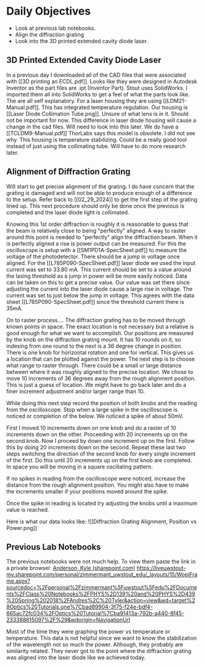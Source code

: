 # Daily Objectives
- Look at previous lab notebooks.
- Align the diffraction grating
- Look into the 3D printed extended cavity diode laser.


## 3D Printed Extended Cavity Diode Laser
In a previous day I downloaded all of the CAD files that were associated with [[3D printing an ECDL.pdf]]. Looks like they were designed in Autodesk Inventor as the part files are .ipt (Inventor Part). Stout uses SolidWorks. I imported them all into SolidWorks to get a feel of what the parts look like. The are all self explanatory. For a laser housing they are using [[LDM21-Manual.pdf]]. This has integrated temperature regulation. Our housing is [[Laser Diode Collimation Tube.png]]. Unsure of what lens is in it. Should not be important for now. This difference in laser diode housing will cause a change in the cad files. Will need to look into this later. We do have a [[TCLDM9-Manual.pdf]] ThorLabs says this model is obsolete. I did not see why. This housing is temperature stabilizing. Could be a really good tool instead of just using the collimating tube. Will have to do more research later.

## Alignment of Diffraction Grating
Will start to get precise alignment of the grating. I do have concern that the grating is damaged and will not be able to produce enough of a difference to the setup. Refer back to [[02_29_2024]] to get the first step of the grating lined up. This next procedure should only be done once the previous is completed and the laser diode light is collimated.

Knowing this 1st order diffraction is roughly it is reasonable to guess that the beam is relatively close to being "perfectly" aligned. A way to raster around this point is needed to "perfectly" align the diffraction beam. When it is perfectly aligned a rise is power output can be measured. For this the oscilloscope is setup with a [[SM1PD1A-SpecSheet.pdf]] to measure the voltage of the photodetector. There should be a jump in voltage once aligned. For the [[L785P090-SpecSheet.pdf]] laser diode we used the input current was set to 33.80 mA. This current should be set to a value around the lasing threshold as a jump in power will be more easily noticed. Data can be taken on this to get a precise value. Our value was set there since adjusting the current into the laser diode cause a large rise in voltage. The current was set to just below the jump in voltage. This agrees with the data sheet [[L785P090-SpecSheet.pdf]] since the threshold current there is 35mA.

On to raster process....
The diffraction grating has to be moved through known points in space. The exact location is not necessary but a relative is good enough for what we want to accomplish. Our positions are measured by the knob on the diffraction grating mount. It has 10 rounds on it, so indexing from one round to the next is a 36 degree change in position. There is one knob for horizontal rotation and one for vertical. This gives us a location that can be plotted against the power. The next step is to choose what range to raster through. There could be a small or large distance between where it was roughly aligned to the precise location. We chose to move 10 increments of 36 degrees away from the rough alignment position. This is just a guess of location. We might have to go back later and do a finer increment adjustment and/or larger range than 10.

While doing this next step record the position of both knobs and the reading from the oscilloscope. Stop when a large spike in the oscilloscope is noticed or completion of the below. We noticed a spike of about 50mV.

First I moved 10 increments down on one knob and do a raster of 10 increments down on the other. Proceeding with 20 increments up on the second knob. Now I proceed by down one increment up on the first. Follow this by doing 20 increments down on the second. Repeat these last two steps switching the direction of the second knob for every single increment of the first. Do this until 20 increments up on the first knob are completed. In space you will be moving in a square oscillating pattern.

If no spikes in reading from the oscilloscope were noticed, increase the distance from the rough alignment position. You might also have to make the increments smaller if your positions moved around the spike.

Once the spike in reading is located try adjusting the knobs until a maximum value is reached.

Here is what our data looks like:
![[Diffraction Grating Alignment, Position vs Power.png]]

## Previous Lab Notebooks
The previous notebooks were not much help. To view them paste the link in a private browser. [Anderson, Kyle (sharepoint.com)](https://liveuwstout-my.sharepoint.com/personal/zimmermant_uwstout_edu/_layouts/15/WopiFrame.aspx?sourcedoc=%2Fpersonal%2Fzimmermant%5Fuwstout%5Fedu%2FDocuments%2FClass%20Notebooks%2FPHYS%2D139%20and%20PHYS%2D439%20Spring%202018%2FAnderson%2C%20Kyle&action=view&wd=target%28Lab%20Notebook.one%7C5b553676-0306-44bc-b397-0424e0bb5b27%2F4%5C%2F26%7C8709adf7-9d64-4336-80d8-f72b6f39b460%2F%29&wdorigin=NavigationUrl)
https://liveuwstout-my.sharepoint.com/personal/zimmermant_uwstout_edu/_layouts/15/WopiFrame.aspx?sourcedoc=%2Fpersonal%2Fzimmermant%5Fuwstout%5Fedu%2FDocuments%2FClass%20Notebooks%2FPHYS%2D139%20and%20PHYS%2D439%20Spring%202018%2FAndres%2C%20Tyler&action=view&wd=target%28Optics%20Tutorials.one%7Cbad89904-3f75-f24e-bdf4-665ac72fc034%2FOptics%20Tutorial%7Cba91413a-792b-a440-8f45-233388615097%2F%29&wdorigin=NavigationUrl

Most of the time they were graphing the power vs temperature or temperature. This data is not helpful since we want to know the stabilization of the wavelength not so much the power. Although, they probably are similarity related. They never got to the point where the diffraction grating was aligned into the laser diode like we achieved today. 


